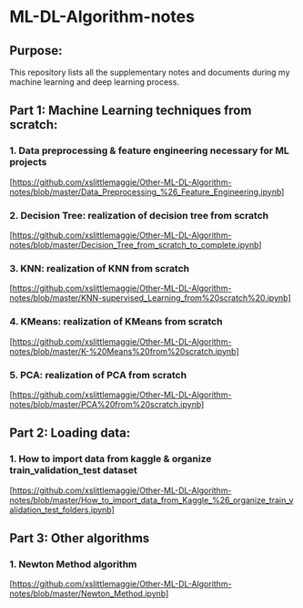 # ML-DL-Algorithm-notes
## Purpose:
This repository lists all the supplementary notes and documents during my machine learning and deep learning process.

## Part 1: Machine Learning techniques from scratch:
### 1. Data preprocessing & feature engineering necessary for ML projects
[https://github.com/xslittlemaggie/Other-ML-DL-Algorithm-notes/blob/master/Data_Preprocessing_%26_Feature_Engineering.ipynb]

### 2. Decision Tree: realization of decision tree from scratch 
[https://github.com/xslittlemaggie/Other-ML-DL-Algorithm-notes/blob/master/Decision_Tree_from_scratch_to_complete.ipynb]

### 3. KNN: realization of KNN from scratch
[https://github.com/xslittlemaggie/Other-ML-DL-Algorithm-notes/blob/master/KNN-supervised_Learning_from%20scratch%20.ipynb]

### 4. KMeans: realization of KMeans from scratch 
[https://github.com/xslittlemaggie/Other-ML-DL-Algorithm-notes/blob/master/K-%20Means%20from%20scratch.ipynb]

### 5. PCA: realization of PCA from scratch
[https://github.com/xslittlemaggie/Other-ML-DL-Algorithm-notes/blob/master/PCA%20from%20scratch.ipynb]

## Part 2: Loading data:
### 1. How to import data from kaggle & organize train_validation_test dataset
[https://github.com/xslittlemaggie/Other-ML-DL-Algorithm-notes/blob/master/How_to_import_data_from_Kaggle_%26_organize_train_validation_test_folders.ipynb]

## Part 3: Other algorithms
### 1. Newton Method algorithm
[https://github.com/xslittlemaggie/Other-ML-DL-Algorithm-notes/blob/master/Newton_Method.ipynb]
